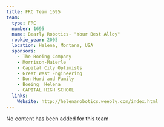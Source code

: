 ```yaml
---
title: FRC Team 1695
team:
  type: FRC
  number: 1695
  name: Bearly Robotics- "Your Best Alloy"
  rookie_year: 2005
  location: Helena, Montana, USA
  sponsors:
    - The Boeing Company
    - Morrison-Maierle
    - Capital City Optimists
    - Great West Engineering
    - Don Hurd and Family
    - Boeing  Helena
    - CAPITAL HIGH SCHOOL
  links:
    Website: http://helenarobotics.weebly.com/index.html
---
```

No content has been added for this team